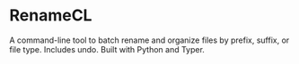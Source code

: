 # RenameCL
A command-line tool to batch rename and organize files by prefix, suffix, or file type. Includes undo. Built with Python and Typer.
